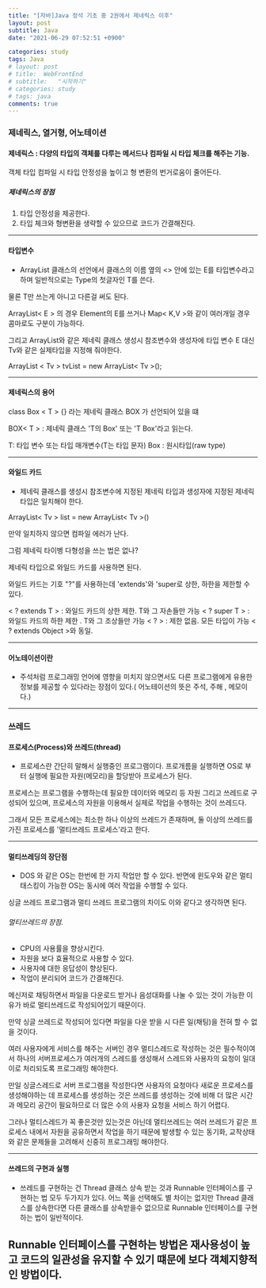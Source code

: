 ```yaml
---
title: "[자바]Java 정석 기초 중 2권에서 제네릭스 이후"
layout: post
subtitle: Java
date: "2021-06-29 07:52:51 +0900"

categories: study
tags: Java
# layout: post
# title:  WebFrontEnd
# subtitle:   "시작하기"
# categories: study
# tags: java
comments: true
---
```


### 제네릭스, 열거형, 어노테이션

#### 제네릭스 : 다양의 타입의 객체를 다루는 메서드나 컴파일 시 타입 체크를 해주는 기능.

객체 타입 컴파일 시 타입 안정성을 높이고 형 변환의 번거로움이 줄어든다.

##### 제네릭스의 장점

1. 타입 안정성을 제공한다.
2. 타입 체크와 형변환을 생략할 수 있으므로 코드가 간결해진다.

---

#### 타입변수

- ArrayList 클래스의 선언에서 클래스의 이름 옆의 <> 안에 있는 E를 타입변수라고 하며 일반적으로는 Type의 첫글자인 T를 쓴다.

물론 T만 쓰는게 아니고 다른걸 써도 된다.

ArrayList< E > 의 경우 Element의 E를 쓰거나 Map< K,V >와 같이 여러개일 경우 콤마로도 구분이 가능하다.

그리고 ArrayList와 같은 제네릭 클래스 생성시 참조변수와 생성자에 타입 변수 E 대신 Tv와 같은 실제타입을 지정해 줘야한다.

ArrayList < Tv > tvList = new ArrayList< Tv >();

---

#### 제네릭스의 용어

class Box < T > {}
라는 제네릭 클래스 BOX 가 선언되어 있을 떄

BOX< T > : 제네릭 클래스 'T의 Box' 또는 'T Box'라고 읽는다.

T: 타입 변수 또는 타입 매개변수(T는 타입 문자)
Box : 원시타입(raw type)

---

#### 와일드 카드

- 제네릭 클래스를 생성시 참조변수에 지정된 제네릭 타입과 생성자에 지정된 제네릭 타입은 일치해야 한다.

ArrayList< Tv > list = new ArrayList< Tv >()

만약 일치하지 않으면 컴파일 에러가 난다.

그럼 제네릭 타이벵 다형성을 쓰는 법은 없나?

제네릭 타입으로 와일드 카드를 사용하면 된다.

와일드 카드는 기호 "?"를 사용하는데 'extends'와 'super로 상한, 하한을 제한할 수 있다.

< ? extends T > : 와일드 카드의 상한 제한. T와 그 자손들만 가능
< ? super T > : 와일드 카드의 하한 제한 . T와 그 조상들만 가능
< ? > : 제한 없음. 모든 타입이 가능 < ? extends Object >와 동일.

---

#### 어노테이션이란

- 주석처럼 프로그래밍 언어에 영향을 미치지 않으면서도 다른 프로그램에게 유용한 정보를 제공할 수 있다라는 장점이 있다.( 어노테이션의 뜻은 주석, 주해 , 메모이다.)

---

### 쓰레드

#### 프로세스(Process)와 쓰레드(thread)

- 프로세스란 간단히 말해서 실행중인 프로그램이다. 프로개름을 실행하면 OS로 부터 실행에 필요한 자원(메모리)을 할당받아 프로세스가 된다.

프로세스는 프로그램을 수행하는데 필요한 데이터와 메모리 등 자원 그리고 쓰레드로 구성되어 있으며, 프로세스의 자원을 이용해서 실제로 작업을 수행하는 것이 쓰레드다.

그래서 모든 프로세스에는 최소한 하나 이상의 쓰레드가 존재하며, 둘 이상의 쓰레드를 가진 프로세스를 '멀티쓰레드 프로세스'라고 한다.

---

#### 멀티쓰레딩의 장단점

- DOS 와 같은 OS는 한번에 한 가지 작업만 할 수 있다. 반면에 윈도우와 같은 멀티 태스킹이 가능한 OS는 동시에 여러 작업을 수행할 수 있다.

싱글 쓰레드 프로그램과 멀티 쓰레드 프로그램의 차이도 이와 같다고 생각하면 된다.

###### 멀티쓰레드의 장점.

- CPU의 사용률을 향상시킨다.
- 자원을 보다 효율적으로 사용할 수 있다.
- 사용자에 대한 응답성이 향상된다.
- 작업이 분리되어 코드가 간결해진다.

메신저로 채팅하면서 파일을 다운로드 받거나 음성대화를 나눌 수 있는 것이 가능한 이유가 바로 멀티쓰레드로 작성되어있기 때문이다.

만약 싱글 쓰레드로 작성되어 있다면 파일을 다운 받을 시 다른 일(채팅)을 전혀 할 수 없을 것이다.

여러 사용자에게 서비스를 해주는 서버인 경우 멀티스레드로 작성하는 것은 필수적이여서
하나의 서버프로세스가 여러개의 스레드를 생성해서 스레드와 사용자의 요청이 일대이로 처리되도록 프로그래밍 해야한다.

만일 싱글스레드로 서버 프로그램을 작성한다면 사용자의 요청마다 새로운 프로세스를 생성해야하는 데 프로세스를 생성하는 것은 쓰레드를 생성하는 것에 비해 더 많은 시간과 메모리 공간이 필요하므로 더 많은 수의 사용자 요청을 서비스 하기 어렵다.

그러나 멀티스레드가 꼭 좋은것만 있는것은 아닌데 멀티쓰레드는 여러 쓰레드가 같은 프로세스 내에서 자원을 공유하면서 작업을 하기 때문에 발생할 수 있는 동기화, 교착상태와 같은 문제들을 고려해서 신중히 프로그래밍 해야한다.

---

#### 쓰레드의 구현과 실행

- 쓰레드를 구현하는 건 Thread 클래스 상속 받는 것과 Runnable 인터페이스를 구현하는 법 모두 두가지가 있다. 어느 쪽을 선택해도 별 차이는 없지만 Thread 클래스를 상속한다면 다른 클래스를 상속받을수 없으므로 Runnable 인터페이스를 구현하는 법이 일반적이다.

## Runnable 인터페이스를 구현하는 방법은 재사용성이 높고 코드의 일관성을 유지할 수 있기 떄문에 보다 객체지향적인 방법이다.
